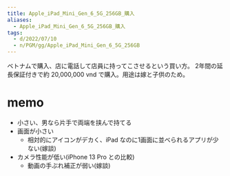 ```yaml
---
title: Apple_iPad_Mini_Gen_6_5G_256GB_購入
aliases:
  - Apple_iPad_Mini_Gen_6_5G_256GB_購入
tags:
  - d/2022/07/10
  - n/PGM/gg/Apple_iPad_Mini_Gen_6_5G_256GB
---
```



ベトナムで購入、店に電話して店員に持ってこさせるという買い方。
2年間の延長保証付きで約 20,000,000 vnd で購入。用途は嫁と子供のため。





memo
================================================================================

- 小さい、男なら片手で両端を挟んで持てる
- 画面が小さい
  - 相対的にアイコンがデカく、iPad なのに1画面に並べられるアプリが少ない(嫁談)
- カメラ性能が低い(iPhone 13 Pro との比較)
  - 動画の手ぶれ補正が弱い(嫁談)
